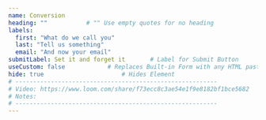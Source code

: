 ```yaml
---
name: Conversion
heading: ""           # "" Use empty quotes for no heading
labels:
  first: "What do we call you"
  last: "Tell us something"
  email: "And now your email"
submitLabel: Set it and forget it		# Label for Submit Button
useCustom: false			# Replaces Built-in Form with any HTML pasted below
hide: true						# Hides Element
# ---------------------------------------------------------
# Video: https://www.loom.com/share/f73ecc8c3ae54e1f9e8182bf1bce5682
# Notes:
# ---------------------------------------------------------
---
```

